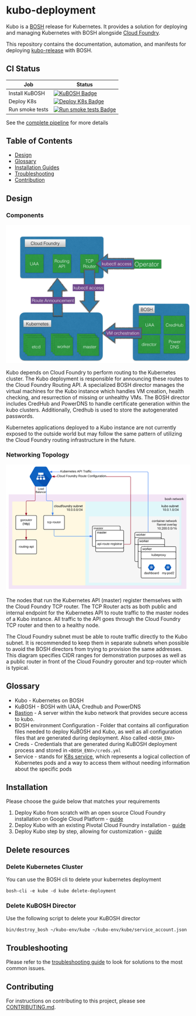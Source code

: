 # kubo-deployment

Kubo is a [BOSH](https://bosh.io/) release for Kubernetes. It provides a solution for deploying and managing Kubernetes with BOSH alongside [Cloud Foundry](https://cloudfoundry.org). 

This repository contains the documentation, automation, and manifests for deploying [kubo-release](https://github.com/pivotal-cf-experimental/kubo-release) with BOSH.

## CI Status
| Job | Status |
|---------|--------|
| Install KuBOSH | [![KuBOSH Badge](https://p-concourse.kubo.cf-app.com/api/v1/teams/main/pipelines/kubo-deployment/jobs/install-bosh/badge)](https://p-concourse.kubo.cf-app.com/teams/main/pipelines/kubo-deployment/jobs/install-bosh) |
| Deploy K8s | [![Deploy K8s Badge](https://p-concourse.kubo.cf-app.com/api/v1/teams/main/pipelines/kubo-deployment/jobs/deploy-k8s/badge)](https://p-concourse.kubo.cf-app.com/teams/main/pipelines/kubo-deployment/jobs/deploy-k8s) |
| Run smoke tests | [![Run smoke tests Badge](https://p-concourse.kubo.cf-app.com/api/v1/teams/main/pipelines/kubo-deployment/jobs/deploy-workload/badge)](https://p-concourse.kubo.cf-app.com/teams/main/pipelines/kubo-deployment/jobs/deploy-workload) |

See the [complete pipeline](https://p-concourse.kubo.cf-app.com/teams/main/pipelines/kubo-deployment) for more details

## Table of Contents

- [Design](#design)
- [Glossary](#glossary)
- [Installation Guides](#installation)
- [Troubleshooting](#troubleshooting)
- [Contribution](#contributing)

## Design

### Components

![Components of Kubo](docs/images/kubo-components.png)

Kubo depends on Cloud Foundry to perform routing to the Kubernetes cluster. The Kubo deployment is responsible for announcing these routes to the Cloud Foundry Routing API. A specialized BOSH director manages the virtual machines for the Kubo instance which handles VM creation, health checking, and resurrection of missing or unhealthy VMs. The BOSH director includes CredHub and PowerDNS to handle certificate generation within the kubo clusters. Additionally, Credhub is used to store the autogenerated passwords.

Kubernetes applications deployed to a Kubo instance are not currently exposed to the outside world but may follow the same pattern of utilizing the Cloud Foundry routing infrastructure in the future.

### Networking Topology

![Diagram describing how traffic is routed to Kubo](docs/images/kubo-network.png)

The nodes that run the Kubernetes API (master) register themselves with the Cloud Foundry TCP router. The TCP Router acts as both public and internal endpoint for the Kubernetes API to route traffic to the master nodes of a Kubo instance. All traffic to the API goes through the Cloud Foundry TCP router and then to a healthy node. 

The Cloud Foundry subnet must be able to route traffic directly to the Kubo subnet. It is recommended to keep them in separate subnets when possible to avoid the BOSH directors from trying to provision the same addresses. This diagram specifies CIDR ranges for demonstration purposes as well as a public router in front of the Cloud Foundry gorouter and tcp-router which is typical.

## Glossary

- Kubo - Kubernetes on BOSH
- KuBOSH - BOSH with UAA, Credhub and PowerDNS
- [Bastion](https://en.wikipedia.org/wiki/Jump_server) - A server within the kubo network that provides secure access to kubo.
- BOSH environment Configuration - Folder that contains all configuration files needed to deploy KuBOSH and Kubo, as well as all 
  configuration files that are generated during deployment. Also called `<BOSH_ENV>`
- Creds - Credentials that are generated during KuBOSH deployment process and stored in `<BOSH_ENV>/creds.yml`
- Service - stands for [K8s service](https://kubernetes.io/docs/user-guide/services), which represents a logical collection 
  of Kubernetes pods and a way to access them without needing information about the specific pods

## Installation

Please choose the guide below that matches your requirements

1. Deploy Kubo from scratch with an open source Cloud Foundry installation on Google Cloud Platform - [guide](docs/guides/gcp-oss-cf)
1. Deploy Kubo with an existing Pivotal Cloud Foundry installation - [guide](docs/guides/gcp-pcf)
1. Deploy Kubo step by step, allowing for customization - [guide](docs/guides/customized-installation.md)

## Delete resources

### Delete Kubernetes Cluster

You can use the BOSH cli to delete your kubernetes deployment

```
bosh-cli -e kube -d kube delete-deployment
```

### Delete KuBOSH Director

Use the following script to delete your KuBOSH director

```
bin/destroy_bosh ~/kubo-env/kube ~/kubo-env/kube/service_account.json
```

## Troubleshooting

Please refer to the [troubleshooting guide](docs/troubleshooting.md) to look for solutions to the most common issues. 

## Contributing

For instructions on contributing to this project, please see [CONTRIBUTING.md](CONTRIBUTING.md).
